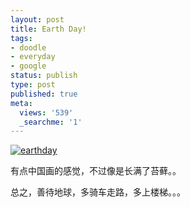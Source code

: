 ```yaml
---
layout: post
title: Earth Day!
tags:
- doodle
- everyday
- google
status: publish
type: post
published: true
meta:
  views: '539'
  _searchme: '1'
---
```

<a href="http://azaleasays.com/wp-content/uploads/2010/07/earthday08.gif" title="earthday"><img src="http://azaleasays.com/wp-content/uploads/2010/07/earthday08.gif" alt="earthday" /></a>

有点中国画的感觉，不过像是长满了苔藓。。

总之，善待地球，多骑车走路，多上楼梯。。。

